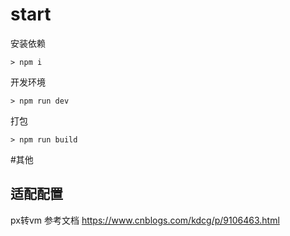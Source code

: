 
# start

安装依赖
```
> npm i
```

开发环境
```
> npm run dev
```

打包
```
> npm run build
```

#其他 
## 适配配置
px转vm
参考文档
https://www.cnblogs.com/kdcg/p/9106463.html